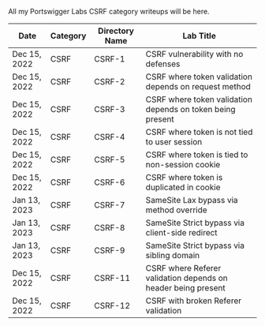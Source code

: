 All my Portswigger Labs CSRF category writeups will be here.

Date	 	  | Category            | Directory Name | Lab Title
--------------|---------------------|----------------|----------------------
Dec 15, 2022  | CSRF                | CSRF-1         | CSRF vulnerability with no defenses
Dec 15, 2022  | CSRF                | CSRF-2         | CSRF where token validation depends on request method
Dec 15, 2022  | CSRF                | CSRF-3         | CSRF where token validation depends on token being present
Dec 15, 2022  | CSRF                | CSRF-4         | CSRF where token is not tied to user session
Dec 15, 2022  | CSRF                | CSRF-5         | CSRF where token is tied to non-session cookie
Dec 15, 2022  | CSRF                | CSRF-6         | CSRF where token is duplicated in cookie
Jan 13, 2023  | CSRF                | CSRF-7         | SameSite Lax bypass via method override
Jan 13, 2023  | CSRF                | CSRF-8         | SameSite Strict bypass via client-side redirect
Jan 13, 2023  | CSRF                | CSRF-9         | SameSite Strict bypass via sibling domain
Dec 15, 2022  | CSRF                | CSRF-11        | CSRF where Referer validation depends on header being present
Dec 15, 2022  | CSRF                | CSRF-12        | CSRF with broken Referer validation
